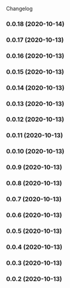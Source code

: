 Changelog
### 0.0.18 (2020-10-14)

### 0.0.17 (2020-10-13)

### 0.0.16 (2020-10-13)

### 0.0.15 (2020-10-13)

### 0.0.14 (2020-10-13)

### 0.0.13 (2020-10-13)

### 0.0.12 (2020-10-13)

### 0.0.11 (2020-10-13)

### 0.0.10 (2020-10-13)

### 0.0.9 (2020-10-13)

### 0.0.8 (2020-10-13)

### 0.0.7 (2020-10-13)

### 0.0.6 (2020-10-13)

### 0.0.5 (2020-10-13)

### 0.0.4 (2020-10-13)

### 0.0.3 (2020-10-13)

### 0.0.2 (2020-10-13)
